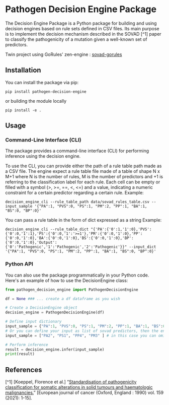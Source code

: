 # Pathogen Decision Engine Package

The Decision Engine Package is a Python package for building and using decision engines based on rule sets defined in CSV files.
Its main purpose is to implement the decision mechanism described in the SOVAD [^1] paper to classify the pathogenicity of a mutation given a well-known set of predictors.

Twin project using GoRules' zen-engine : [sovad-gorules](https://github.com/bergo-bioinfo/sovad_gorules)


## Installation

You can install the package via pip:

    pip install pathogen-decision-engine

or building the module locally

    pip install -e .

## Usage

### Command-Line Interface (CLI)

The package provides a command-line interface (CLI) for performing inference using the decision engine. 

To use the CLI, you can provide either the path of a rule table path made as a CSV file. The engine expect a rule table file made of a table of shape N x M+1 where N is the number of rules, M is the number of predictors and +1 is referring to the classification label for each rule. 
Each cell can be empty or filled with a symbol (>, >=, ==, <, <=) and a value, indicating a numeric constraint for a certain predictor regarding a certain rule.
Example:

    decision_engine_cli --rule_table_path data/sovad_rules_table.csv --input_sample '{"PA":1, "PVS":0, "PS":1, "PM":2, "PP":1, "BA":1, "BS":0, "BP":0}'

You can pass a rule table in the form of dict expressed as a string
Example:

    decision_engine_cli --rule_table_dict "{'PA':{'0':1,'1':0},'PVS':{'0':0,'1':1},'PS':{'0':0,'1':'>=1'},'PM':{'0':0,'1':0},'PP':{'0':0,'1':0},'BA':{'0':0,'1':0},'BS':{'0':0,'1':0},'BP':{'0':0,'1':0},'Output':{'0':'Pathogenic','1':'Pathogenic','2':'Pathogenic'}}" --input_dict '{"PA":1, "PVS":0, "PS":1, "PM":2, "PP":1, "BA":1, "BS":0, "BP":0}'


### Python API

You can also use the package programmatically in your Python code. Here's an example of how to use the DecisionEngine class:

```python
from pathogen_decision_engine import PathogenDecisionEngine

df = None ### ... create a df dataframe as you wish

# Create a DecisionEngine object
decision_engine = PathogenDecisionEngine(df)

# Define input dictionary
input_sample = {"PA":1, "PVS":0, "PS":1, "PM":2, "PP":1, "BA":1, "BS":0, "BP":0}
# Or you can define your input as list of sovad predictors, then the engine will take care of the counting:
input_sample = ["PA2", "PS1", "PP4", "PM3" ] # in this case you can omit the predictors with 0 count

# Perform inference
result = decision_engine.infer(input_sample)
print(result)
```


## References
[^1] [Koeppel, Florence et al.] “[Standardisation of pathogenicity classification for somatic alterations in solid tumours and haematologic malignancies.](doi:10.1016/j.ejca.2021.08.047)” [European journal of cancer (Oxford, England : 1990) vol. 159 (2021): 1-15]. 
